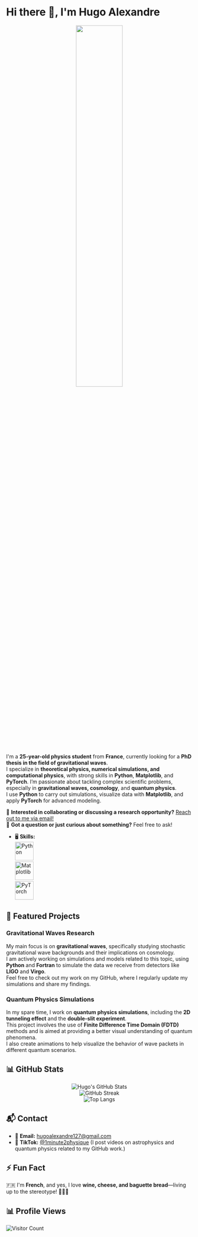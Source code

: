 # Hi there 👋, I'm Hugo Alexandre

<div align="center">
  <img src="https://github.com/user-attachments/assets/95de77d5-6cb4-4ec8-a56f-4cec4ca42866" width="50%">
</div>

I'm a **25-year-old physics student** from **France**, currently looking for a **PhD thesis in the field of gravitational waves**.  
I specialize in **theoretical physics, numerical simulations, and computational physics**, with strong skills in **Python**, **Matplotlib**, and **PyTorch**. I’m passionate about tackling complex scientific problems, especially in **gravitational waves, cosmology**, and **quantum physics**.  
I use **Python** to carry out simulations, visualize data with **Matplotlib**, and apply **PyTorch** for advanced modeling.  

💼 **Interested in collaborating or discussing a research opportunity?** [Reach out to me via email!](mailto:hugoalexandre127@gmail.com)  
💬 **Got a question or just curious about something?** Feel free to ask!

- 🖥️ **Skills:**  
  <img src="https://cdn.jsdelivr.net/gh/devicons/devicon/icons/python/python-original.svg" alt="Python" width="50"/>  
  <img src="https://upload.wikimedia.org/wikipedia/commons/8/84/Matplotlib_icon.svg" alt="Matplotlib" width="50"/>  
  <img src="https://cdn.jsdelivr.net/gh/devicons/devicon/icons/pytorch/pytorch-original.svg" alt="PyTorch" width="50"/>  

## 🌟 Featured Projects

### **Gravitational Waves Research**
My main focus is on **gravitational waves**, specifically studying stochastic gravitational wave backgrounds and their implications on cosmology.  
I am actively working on simulations and models related to this topic, using **Python** and **Fortran** to simulate the data we receive from detectors like **LIGO** and **Virgo**.  
Feel free to check out my work on my GitHub, where I regularly update my simulations and share my findings.

### **Quantum Physics Simulations**
In my spare time, I work on **quantum physics simulations**, including the **2D tunneling effect** and the **double-slit experiment**.  
This project involves the use of **Finite Difference Time Domain (FDTD)** methods and is aimed at providing a better visual understanding of quantum phenomena.  
I also create animations to help visualize the behavior of wave packets in different quantum scenarios.

## 📊 GitHub Stats  

<div align="center">

![Hugo's GitHub Stats](https://github-readme-stats.vercel.app/api?username=HugoAlexandre&show_icons=true&theme=tokyonight)  
![GitHub Streak](https://streak-stats.demolab.com/?user=HugoAlexandre&theme=tokyonight)  
![Top Langs](https://github-readme-stats.vercel.app/api/top-langs/?username=HugoAlexandre&layout=compact&theme=tokyonight)  

</div>

## 📬 Contact

- 📩 **Email:** [hugoalexandre127@gmail.com](mailto:hugoalexandre127@gmail.com)  
- 🎥 **TikTok:** [@1minute2pħysique](https://www.tiktok.com/@1minute2pħysique) (I post videos on astrophysics and quantum physics related to my GitHub work.)

## ⚡ Fun Fact

🇫🇷 I'm **French**, and yes, I love **wine, cheese, and baguette bread**—living up to the stereotype! 🥖🍷🧀

## 📊 Profile Views

![Visitor Count](https://komarev.com/ghpvc/?username=HugoAlexandre&color=blue&style=flat)
